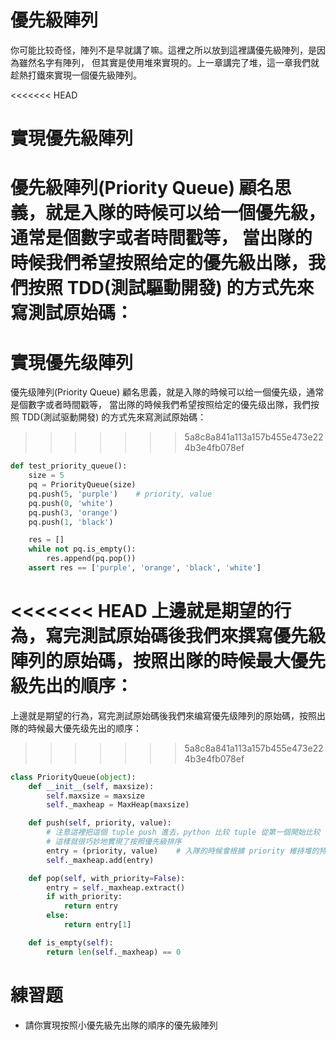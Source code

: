# 優先級陣列
你可能比较奇怪，陣列不是早就講了嘛。這裡之所以放到這裡講優先級陣列，是因為雖然名字有陣列，
但其實是使用堆來實現的。上一章講完了堆，這一章我們就趁熱打鐵來實現一個優先級陣列。


<<<<<<< HEAD
# 實現優先級陣列
優先級陣列(Priority Queue) 顧名思義，就是入隊的時候可以给一個優先級，通常是個數字或者時間戳等，
當出隊的時候我們希望按照给定的優先級出隊，我們按照 TDD(測試驅動開發) 的方式先來寫測試原始碼：
=======
# 實現優先级陣列
優先级陣列(Priority Queue) 顧名思義，就是入隊的時候可以给一個優先级，通常是個數字或者時間戳等，
當出隊的時候我們希望按照给定的優先级出隊，我們按照 TDD(測試驱動開發) 的方式先來寫測試原始碼：
>>>>>>> 5a8c8a841a113a157b455e473e224b3e4fb078ef

```py
def test_priority_queue():
    size = 5
    pq = PriorityQueue(size)
    pq.push(5, 'purple')    # priority, value
    pq.push(0, 'white')
    pq.push(3, 'orange')
    pq.push(1, 'black')

    res = []
    while not pq.is_empty():
        res.append(pq.pop())
    assert res == ['purple', 'orange', 'black', 'white']
```

<<<<<<< HEAD
上邊就是期望的行為，寫完測試原始碼後我們來撰寫優先級陣列的原始碼，按照出隊的時候最大優先級先出的順序：
=======
上邊就是期望的行為，寫完測試原始碼後我們來编寫優先级陣列的原始碼，按照出隊的時候最大優先级先出的顺序：
>>>>>>> 5a8c8a841a113a157b455e473e224b3e4fb078ef


```py
class PriorityQueue(object):
    def __init__(self, maxsize):
        self.maxsize = maxsize
        self._maxheap = MaxHeap(maxsize)

    def push(self, priority, value):
        # 注意這裡把這個 tuple push 進去，python 比较 tuple 從第一個開始比较
        # 這樣就很巧妙地實現了按照優先級排序
        entry = (priority, value)    # 入隊的時候會根據 priority 維持堆的特性
        self._maxheap.add(entry)

    def pop(self, with_priority=False):
        entry = self._maxheap.extract()
        if with_priority:
            return entry
        else:
            return entry[1]

    def is_empty(self):
        return len(self._maxheap) == 0
```


# 練習题
- 請你實現按照小優先級先出隊的順序的優先級陣列
